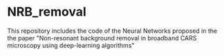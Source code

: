 # NRB_removal
This repository includes the code of the Neural Networks proposed in the the paper "Non-resonant background removal in broadband CARS microscopy using deep-learning algorithms"
